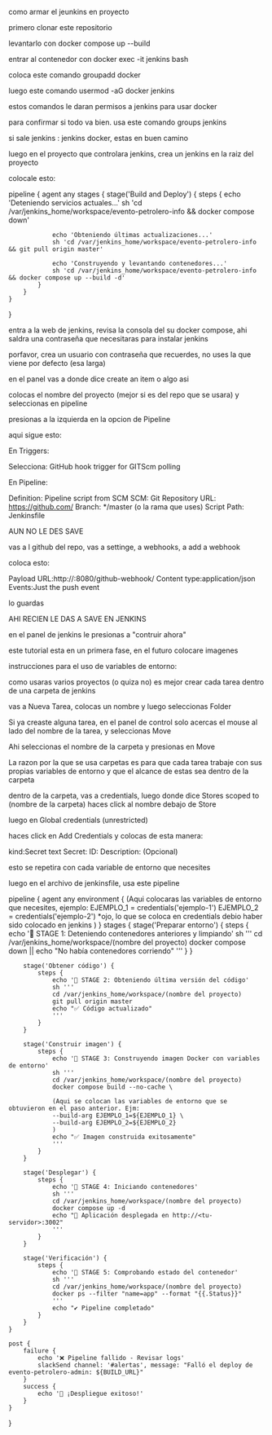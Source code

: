 como armar el jeunkins en proyecto

primero clonar este repositorio

levantarlo con docker compose up --build

entrar al contenedor con docker exec -it jenkins bash

coloca este comando groupadd docker

luego este comando usermod -aG docker jenkins

estos comandos le daran permisos a jenkins para usar docker

para confirmar si todo va bien. usa este comando groups jenkins

si sale jenkins : jenkins docker, estas en buen camino

luego en el proyecto que controlara jenkins, crea un jenkins en la raiz del proyecto

colocale esto:

pipeline {
agent any
stages {
stage('Build and Deploy') {
steps {
echo 'Deteniendo servicios actuales...'
sh 'cd /var/jenkins_home/workspace/evento-petrolero-info && docker compose down'

                echo 'Obteniendo últimas actualizaciones...'
                sh 'cd /var/jenkins_home/workspace/evento-petrolero-info && git pull origin master'

                echo 'Construyendo y levantando contenedores...'
                sh 'cd /var/jenkins_home/workspace/evento-petrolero-info && docker compose up --build -d'
            }
        }
    }

}

entra a la web de jenkins, revisa la consola del su docker compose, ahi saldra una contraseña que necesitaras para instalar jenkins

porfavor, crea un usuario con contraseña que recuerdes, no uses la que viene por defecto (esa larga)

en el panel vas a donde dice create an item o algo asi

colocas el nombre del proyecto (mejor si es del repo que se usara) y seleccionas en pipeline

presionas a la izquierda en la opcion de Pipeline

aqui sigue esto:

En Triggers:

Selecciona: GitHub hook trigger for GITScm polling

En Pipeline:

Definition: Pipeline script from SCM
SCM: Git
Repository URL: https://github.com/<tu-repo>
Branch: \*/master (o la rama que uses)
Script Path: Jenkinsfile

AUN NO LE DES SAVE

vas a l github del repo, vas a settinge, a webhooks, a add a webhook

coloca esto:

Payload URL:http://<tu-ip>:8080/github-webhook/
Content type:application/json
Events:Just the push event

lo guardas

AHI RECIEN LE DAS A SAVE EN JENKINS

en el panel de jenkins le presionas a "contruir ahora"

este tutorial esta en un primera fase, en el futuro colocare imagenes

instrucciones para el uso de variables de entorno:

como usaras varios proyectos (o quiza no) es mejor crear cada tarea dentro de una carpeta de jenkins

vas a Nueva Tarea, colocas un nombre y luego seleccionas Folder

Si ya creaste alguna tarea, en el panel de control solo acercas el mouse al lado del nombre de la tarea, y seleccionas Move

Ahi seleccionas el nombre de la carpeta y presionas en Move

La razon por la que se usa carpetas es para que cada tarea trabaje con sus propias variables de entorno y que el alcance de estas sea dentro de la carpeta

dentro de la carpeta, vas a credentials, luego donde dice Stores scoped to (nombre de la carpeta) haces click al nombre debajo de Store

luego en Global credentials (unrestricted)

haces click en Add Credentials y colocas de esta manera:

kind:Secret text
Secret:<tu-credenciales>
ID: <el-nombre-de-la-credenciales>
Description: (Opcional)

esto se repetira con cada variable de entorno que necesites

luego en el archivo de jenkinsfile, usa este pipeline

pipeline {
agent any
environment {
(Aqui colocaras las variables de entorno que necesites, ejemplo:
EJEMPLO_1 = credentials('ejemplo-1')
EJEMPLO_2 = credentials('ejemplo-2')
\*ojo, lo que se coloca en credentials debio haber sido colocado en jenkins
)
}
stages {
stage('Preparar entorno') {
steps {
echo '🔹 STAGE 1: Deteniendo contenedores anteriores y limpiando'
sh '''
cd /var/jenkins_home/workspace/(nombre del proyecto)
docker compose down || echo "No había contenedores corriendo"
'''
}
}

        stage('Obtener código') {
            steps {
                echo '🔹 STAGE 2: Obteniendo última versión del código'
                sh '''
                cd /var/jenkins_home/workspace/(nombre del proyecto)
                git pull origin master
                echo "✅ Código actualizado"
                '''
            }
        }

        stage('Construir imagen') {
            steps {
                echo '🔹 STAGE 3: Construyendo imagen Docker con variables de entorno'
                sh '''
                cd /var/jenkins_home/workspace/(nombre del proyecto)
                docker compose build --no-cache \

                (Aqui se colocan las variables de entorno que se obtuvieron en el paso anterior. Ejm:
                --build-arg EJEMPLO_1=${EJEMPLO_1} \
                --build-arg EJEMPLO_2=${EJEMPLO_2}
                )
                echo "✅ Imagen construida exitosamente"
                '''
            }
        }

        stage('Desplegar') {
            steps {
                echo '🔹 STAGE 4: Iniciando contenedores'
                sh '''
                cd /var/jenkins_home/workspace/(nombre del proyecto)
                docker compose up -d
                echo "🚀 Aplicación desplegada en http://<tu-servidor>:3002"
                '''
            }
        }

        stage('Verificación') {
            steps {
                echo '🔹 STAGE 5: Comprobando estado del contenedor'
                sh '''
                cd /var/jenkins_home/workspace/(nombre del proyecto)
                docker ps --filter "name=app" --format "{{.Status}}"
                '''
                echo "✔️ Pipeline completado"
            }
        }
    }

    post {
        failure {
            echo '❌ Pipeline fallido - Revisar logs'
            slackSend channel: '#alertas', message: "Falló el deploy de evento-petrolero-admin: ${BUILD_URL}"
        }
        success {
            echo '🎉 ¡Despliegue exitoso!'
        }
    }

}
